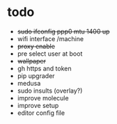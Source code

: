 # todo

 * ~~sudo ifconfig ppp0 mtu 1400 up~~
 * wifi interface /machine
 * ~~proxy enable~~
 * pre select user at boot
 * ~~wallpaper~~
 * gh https and token
 * pip upgrader
 * medusa
 * sudo insults (overlay?)
 * improve molecule
 * improve setup
 * editor config file
